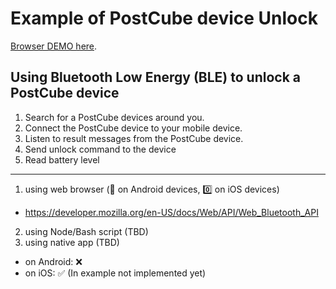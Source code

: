# Example of PostCube device Unlock

[Browser DEMO here](./build).
## Using Bluetooth Low Energy (BLE) to unlock a PostCube device


1. Search for a PostCube devices around you.
2. Connect the PostCube device to your mobile device.
3. Listen to result messages from the PostCube device.
4. Send unlock command to the device
5. Read battery level

---

1. using web browser (💯 on Android devices, 0️⃣ on iOS devices)
  * https://developer.mozilla.org/en-US/docs/Web/API/Web_Bluetooth_API
2. using Node/Bash script (TBD)
3. using native app (TBD)  
  - on Android: ❌  
  - on iOS: ✅ (In example not implemented yet)